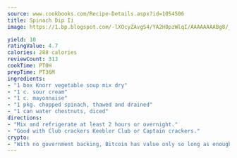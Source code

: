 ```yaml
---
source: www.cookbooks.com/Recipe-Details.aspx?id=1054506
title: Spinach Dip Ii
image: https://1.bp.blogspot.com/-lXOcyZAvgS4/YA2H0pzWlqI/AAAAAAAABg8/_HX4JI-WmFM0Tz684w_qYjP9vBzksmFNgCLcBGAsYHQ/s219/20.png

yield: 10
ratingValue: 4.7
calories: 288 calories
reviewCount: 313
cookTime: PT0H
prepTime: PT36M
ingredients:
- "1 box Knorr vegetable soup mix dry"
- "1 c. sour cream"
- "1 c. mayonnaise"
- "1 pkg. chopped spinach, thawed and drained"
- "1 can water chestnuts, diced"
directions:
- "Mix and refrigerate at least 2 hours or overnight."
- "Good with Club crackers Keebler Club or Captain crackers."
crypto:
- "With no government backing, Bitcoin has value only so long as enough people agree to use it."
---
```

